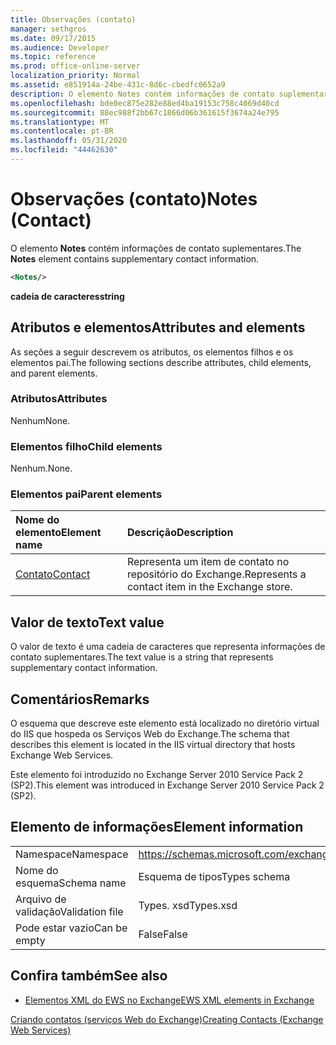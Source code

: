 ```yaml
---
title: Observações (contato)
manager: sethgros
ms.date: 09/17/2015
ms.audience: Developer
ms.topic: reference
ms.prod: office-online-server
localization_priority: Normal
ms.assetid: e851914a-24be-431c-8d6c-cbedfc0652a9
description: O elemento Notes contém informações de contato suplementares.
ms.openlocfilehash: bde0ec875e282e88ed4ba19153c758c4069d40cd
ms.sourcegitcommit: 88ec988f2bb67c1866d06b361615f3674a24e795
ms.translationtype: MT
ms.contentlocale: pt-BR
ms.lasthandoff: 05/31/2020
ms.locfileid: "44462630"
---
```

# <a name="notes-contact"></a><span data-ttu-id="175df-103">Observações (contato)</span><span class="sxs-lookup"><span data-stu-id="175df-103">Notes (Contact)</span></span>

<span data-ttu-id="175df-104">O elemento **Notes** contém informações de contato suplementares.</span><span class="sxs-lookup"><span data-stu-id="175df-104">The **Notes** element contains supplementary contact information.</span></span> 
  
```XML
<Notes/>
```

 <span data-ttu-id="175df-105">**cadeia de caracteres**</span><span class="sxs-lookup"><span data-stu-id="175df-105">**string**</span></span>
## <a name="attributes-and-elements"></a><span data-ttu-id="175df-106">Atributos e elementos</span><span class="sxs-lookup"><span data-stu-id="175df-106">Attributes and elements</span></span>

<span data-ttu-id="175df-107">As seções a seguir descrevem os atributos, os elementos filhos e os elementos pai.</span><span class="sxs-lookup"><span data-stu-id="175df-107">The following sections describe attributes, child elements, and parent elements.</span></span>
  
### <a name="attributes"></a><span data-ttu-id="175df-108">Atributos</span><span class="sxs-lookup"><span data-stu-id="175df-108">Attributes</span></span>

<span data-ttu-id="175df-109">Nenhum</span><span class="sxs-lookup"><span data-stu-id="175df-109">None.</span></span>
  
### <a name="child-elements"></a><span data-ttu-id="175df-110">Elementos filho</span><span class="sxs-lookup"><span data-stu-id="175df-110">Child elements</span></span>

<span data-ttu-id="175df-111">Nenhum.</span><span class="sxs-lookup"><span data-stu-id="175df-111">None.</span></span>
  
### <a name="parent-elements"></a><span data-ttu-id="175df-112">Elementos pai</span><span class="sxs-lookup"><span data-stu-id="175df-112">Parent elements</span></span>

|<span data-ttu-id="175df-113">**Nome do elemento**</span><span class="sxs-lookup"><span data-stu-id="175df-113">**Element name**</span></span>|<span data-ttu-id="175df-114">**Descrição**</span><span class="sxs-lookup"><span data-stu-id="175df-114">**Description**</span></span>|
|:-----|:-----|
|[<span data-ttu-id="175df-115">Contato</span><span class="sxs-lookup"><span data-stu-id="175df-115">Contact</span></span>](contact.md) <br/> |<span data-ttu-id="175df-116">Representa um item de contato no repositório do Exchange.</span><span class="sxs-lookup"><span data-stu-id="175df-116">Represents a contact item in the Exchange store.</span></span>  <br/> |
   
## <a name="text-value"></a><span data-ttu-id="175df-117">Valor de texto</span><span class="sxs-lookup"><span data-stu-id="175df-117">Text value</span></span>

<span data-ttu-id="175df-118">O valor de texto é uma cadeia de caracteres que representa informações de contato suplementares.</span><span class="sxs-lookup"><span data-stu-id="175df-118">The text value is a string that represents supplementary contact information.</span></span>
  
## <a name="remarks"></a><span data-ttu-id="175df-119">Comentários</span><span class="sxs-lookup"><span data-stu-id="175df-119">Remarks</span></span>

<span data-ttu-id="175df-120">O esquema que descreve este elemento está localizado no diretório virtual do IIS que hospeda os Serviços Web do Exchange.</span><span class="sxs-lookup"><span data-stu-id="175df-120">The schema that describes this element is located in the IIS virtual directory that hosts Exchange Web Services.</span></span>
  
<span data-ttu-id="175df-121">Este elemento foi introduzido no Exchange Server 2010 Service Pack 2 (SP2).</span><span class="sxs-lookup"><span data-stu-id="175df-121">This element was introduced in Exchange Server 2010 Service Pack 2 (SP2).</span></span>
  
## <a name="element-information"></a><span data-ttu-id="175df-122">Elemento de informações</span><span class="sxs-lookup"><span data-stu-id="175df-122">Element information</span></span>

|||
|:-----|:-----|
|<span data-ttu-id="175df-123">Namespace</span><span class="sxs-lookup"><span data-stu-id="175df-123">Namespace</span></span>  <br/> |https://schemas.microsoft.com/exchange/services/2006/types  <br/> |
|<span data-ttu-id="175df-124">Nome do esquema</span><span class="sxs-lookup"><span data-stu-id="175df-124">Schema name</span></span>  <br/> |<span data-ttu-id="175df-125">Esquema de tipos</span><span class="sxs-lookup"><span data-stu-id="175df-125">Types schema</span></span>  <br/> |
|<span data-ttu-id="175df-126">Arquivo de validação</span><span class="sxs-lookup"><span data-stu-id="175df-126">Validation file</span></span>  <br/> |<span data-ttu-id="175df-127">Types. xsd</span><span class="sxs-lookup"><span data-stu-id="175df-127">Types.xsd</span></span>  <br/> |
|<span data-ttu-id="175df-128">Pode estar vazio</span><span class="sxs-lookup"><span data-stu-id="175df-128">Can be empty</span></span>  <br/> |<span data-ttu-id="175df-129">False</span><span class="sxs-lookup"><span data-stu-id="175df-129">False</span></span>  <br/> |
   
## <a name="see-also"></a><span data-ttu-id="175df-130">Confira também</span><span class="sxs-lookup"><span data-stu-id="175df-130">See also</span></span>



- [<span data-ttu-id="175df-131">Elementos XML do EWS no Exchange</span><span class="sxs-lookup"><span data-stu-id="175df-131">EWS XML elements in Exchange</span></span>](ews-xml-elements-in-exchange.md)


[<span data-ttu-id="175df-132">Criando contatos (serviços Web do Exchange)</span><span class="sxs-lookup"><span data-stu-id="175df-132">Creating Contacts (Exchange Web Services)</span></span>](https://msdn.microsoft.com/library/4845917e-70d1-481c-bbd7-011ec6571789%28Office.15%29.aspx)

